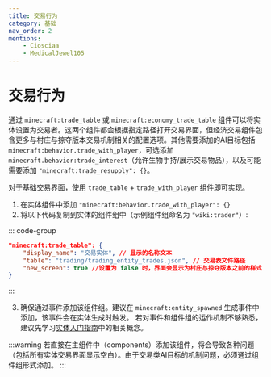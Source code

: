 ```yaml
---
title: 交易行为
category: 基础
nav_order: 2
mentions:
    - Ciosciaa
    - MedicalJewel105
---
```


# 交易行为

<!--@include: @/wiki/bedrock-wiki-mirror.md-->

通过 `minecraft:trade_table` 或 `minecraft:economy_trade_table` 组件可以将实体设置为交易者。这两个组件都会根据指定路径打开交易界面，但经济交易组件包含更多与村庄与掠夺版本交易机制相关的配置选项。其他需要添加的AI目标包括 `minecraft:behavior.trade_with_player`，可选添加 `minecraft.behavior:trade_interest`（允许生物手持/展示交易物品），以及可能需要添加 `"minecraft:trade_resupply": {}`。

对于基础交易界面，使用 `trade_table` + `trade_with_player` 组件即可实现。

1. 在实体组件中添加 `"minecraft:behavior.trade_with_player": {}`
2. 将以下代码复制到实体的组件组中（示例组件组命名为 `"wiki:trader"`）:

::: code-group
```json [BP/entities/trader.json]
"minecraft:trade_table": {
	"display_name": "交易实体", // 显示的名称文本
	"table": "trading/trading_entity_trades.json", // 交易表文件路径
	"new_screen": true //设置为 false 时，界面会显示为村庄与掠夺版本之前的样式
}
```
:::

3. 确保通过事件添加该组件组。建议在 `minecraft:entity_spawned` 生成事件中添加，该事件会在实体生成时触发。
若对事件和组件组的运作机制不够熟悉，建议先学习[实体入门指南](/wiki/entities/entity-intro-bp)中的相关概念。

:::warning
若直接在主组件中（components）添加该组件，将会导致各种问题（包括所有实体交易界面显示空白）。由于交易类AI目标的机制问题，必须通过组件组形式添加。
:::